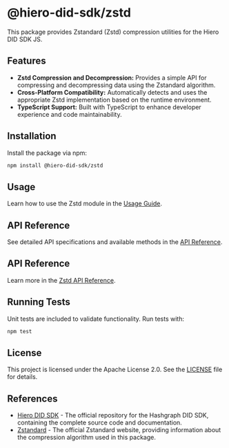 # @hiero-did-sdk/zstd

This package provides Zstandard (Zstd) compression utilities for the Hiero DID SDK JS.

## Features

- **Zstd Compression and Decompression:** Provides a simple API for compressing and decompressing data using the Zstandard algorithm.
- **Cross-Platform Compatibility:** Automatically detects and uses the appropriate Zstd implementation based on the runtime environment.
- **TypeScript Support:** Built with TypeScript to enhance developer experience and code maintainability.

## Installation

Install the package via npm:

```bash
npm install @hiero-did-sdk/zstd
```

## Usage

Learn how to use the Zstd module in the [Usage Guide](https://hiero-ledger.github.io/hiero-did-sdk-js/documentation/latest/03-implementation/components/zstd-guide.html).

## API Reference

See detailed API specifications and available methods in the [API Reference](https://hiero-ledger.github.io/hiero-did-sdk-js/documentation/latest/03-implementation/components/zstd-api.html).


## API Reference

Learn more in the [Zstd API Reference](https://hiero-ledger.github.io/hiero-did-sdk-js/documentation/latest/03-implementation/components/zstd-api.html).

## Running Tests

Unit tests are included to validate functionality. Run tests with:

```bash
npm test
```

## License

This project is licensed under the Apache License 2.0. See the [LICENSE](LICENSE) file for details.

## References

- [Hiero DID SDK](https://github.com/hiero-ledger/hiero-did-sdk-js) - The official repository for the Hashgraph DID SDK, containing the complete source code and documentation.
- [Zstandard](https://facebook.github.io/zstd/) - The official Zstandard website, providing information about the compression algorithm used in this package.

